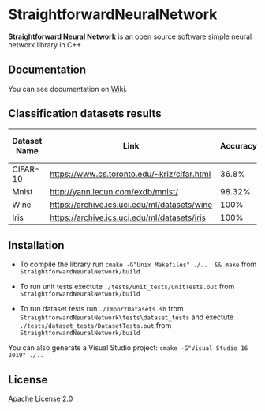 # StraightforwardNeuralNetwork
**Straightforward Neural Network** is an open source software simple neural network library in C++

## Documentation

You can see documentation on [Wiki](https://github.com/MatthieuHernandez/StraightforwardNeuralNetwork/wiki).

## Classification datasets results
| Dataset Name | Link                                         | Accuracy | Number of Neurones |
|--------------|----------------------------------------------|----------|--------------------|
| CIFAR-10     | https://www.cs.toronto.edu/~kriz/cifar.html  | 36.8%    | 230                |
| Mnist        | http://yann.lecun.com/exdb/mnist/            | 98.32%   | 230                |
| Wine         | https://archive.ics.uci.edu/ml/datasets/wine | 100%     | 28                 |
| Iris         | https://archive.ics.uci.edu/ml/datasets/iris | 100%     | 12                 |

## Installation

* To compile the library run `cmake -G"Unix Makefiles" ./..  && make` from `StraightforwardNeuralNetwork/build`

* To run unit tests exectute `./tests/unit_tests/UnitTests.out` from `StraightforwardNeuralNetwork/build`

* To run dataset tests run `./ImportDatasets.sh` from `StraightforwardNeuralNetwork\tests\dataset_tests` and exectute `./tests/dataset_tests/DatasetTests.out` from `StraightforwardNeuralNetwork/build`

You can also generate a Visual Studio project: `cmake -G"Visual Studio 16 2019" ./..`

## License

[Apache License 2.0](LICENSE)
